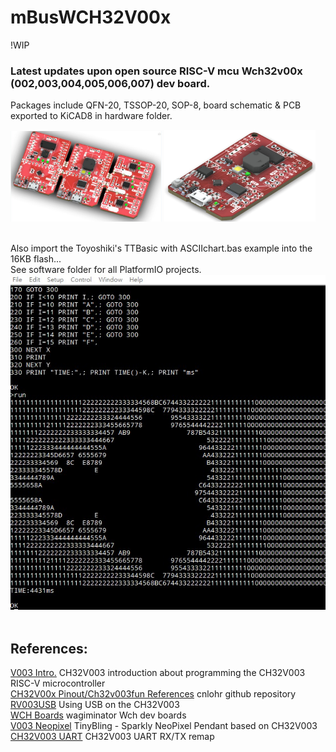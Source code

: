 # mBusWCH32V00x
!WIP

### Latest updates upon open source RISC-V mcu Wch32v00x (002,003,004,005,006,007) dev board.
Packages include QFN-20, TSSOP-20, SOP-8, board schematic & PCB exported to KiCAD8 in hardware folder.


<img src="pic/mBusWch32v00x_1008.jpg" width="48%"> <img src="pic/mBusWch32V00X1.jpg" width="48%"><br>
<br>

Also import the Toyoshiki's TTBasic with ASCIIchart.bas example into the 16KB flash... <br>
See software folder for all PlatformIO projects. <br>
<img src="pic/TTBASIC_ASCII_V003.jpg">
<br>
<br>

References:
-----
[V003 Intro.](https://ch405-labs.com/ch32v003_intro/) CH32V003 introduction about programming the CH32V003 RISC-V microcontroller <br>
[CH32V00x Pinout/Ch32v003fun References](https://github.com/cnlohr/ch32v003fun) cnlohr github repository <br>
[RV003USB](https://github.com/cnlohr/rv003usb) Using USB on the CH32V003 <br>
[WCH Boards](https://github.com/wagiminator/Development-Boards) wagiminator Wch dev boards <br>
[V003 Neopixel](https://github.com/wagiminator/CH32V003-NeoPixel-Pendant) TinyBling - Sparkly NeoPixel Pendant based on CH32V003 <br>
[CH32V003 UART](https://pallavaggarwal.in/2023/09/23/ch32v003-programming-uart/) CH32V003 UART RX/TX remap <br>



<br>
